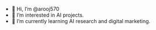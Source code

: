 - 👋 Hi, I’m @arooj570
- 👀 I’m interested in AI projects.
- 🌱 I’m currently learning AI research and digital marketing.


<!---
arooj570/arooj570 is a ✨ special ✨ repository because its `README.md` (this file) appears on your GitHub profile.
You can click the Preview link to take a look at your changes.
--->
